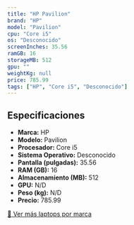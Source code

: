 ```yaml
---
title: "HP Pavilion"
brand: "HP"
model: "Pavilion"
cpu: "Core i5"
os: "Desconocido"
screenInches: 35.56
ramGB: 16
storageMB: 512
gpu: ""
weightKg: null
price: 785.99
tags: ["HP", "Core i5", "Desconocido"]
---
```

## Especificaciones

- **Marca:** HP
- **Modelo:** Pavilion
- **Procesador:** Core i5
- **Sistema Operativo:** Desconocido
- **Pantalla (pulgadas):** 35.56
- **RAM (GB):** 16
- **Almacenamiento (MB):** 512
- **GPU:** N/D
- **Peso (kg):** N/D
- **Precio:** 785.99

[:rocket: Ver más laptops por marca](/brand/hp)
